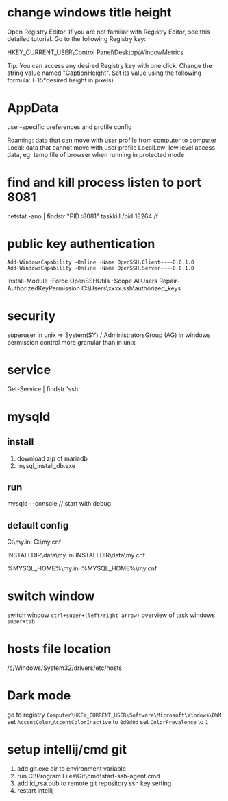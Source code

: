 # change windows title height

Open Registry Editor. If you are not familiar with Registry Editor, see this detailed tutorial.
Go to the following Registry key:

HKEY_CURRENT_USER\Control Panel\Desktop\WindowMetrics

Tip: You can access any desired Registry key with one click.
Change the string value named "CaptionHeight". Set its value using the following formula:
(-15*desired height in pixels)

# AppData
user-specific preferences and profile config

Roaming: data that can move with user profile from computer to computer
Local: data that cannot move with user profile
LocalLow: low level access data, eg. temp file of browser when running in protected mode

# find and kill process listen to port 8081
netstat -ano | findstr "PID :8081"
taskkill /pid 18264 /f


# public key authentication
```
Add-WindowsCapability -Online -Name OpenSSH.Client~~~~0.0.1.0
Add-WindowsCapability -Online -Name OpenSSH.Server~~~~0.0.1.0
```

Install-Module -Force OpenSSHUtils -Scope AllUsers
Repair-AuthorizedKeyPermission C:\Users\xxxx\.ssh\authorized_keys

# security
superuser in unix => System(SY) / AdministratorsGroup (AG) in windows
permission control more granular than in unix

# service
Get-Service | findstr 'ssh'



# mysqld
## install
1. download zip of mariadb
2. mysql_install_db.exe 

## run
mysqld --console  // start with debug

## default config
C:\my.ini
C:\my.cnf

INSTALLDIR\data\my.ini
INSTALLDIR\data\my.cnf

%MYSQL_HOME%\my.ini
%MYSQL_HOME%\my.cnf


# switch window
switch window  `ctrl+super+(left/right arrow)`
overview of task windows  `super+tab`

# hosts file location
/c/Windows/System32/drivers/etc/hosts


# Dark mode
go to registry `Computer\HKEY_CURRENT_USER\Software\Microsoft\Windows\DWM`
set `AccentColor`,`AccentColorInactive` to `0d0d0d`
set `ColorPrevalence` to `1`

# setup intellij/cmd git
1. add git.exe dir to environment variable
2. run C:\Program Files\Git\cmd\start-ssh-agent.cmd
3. add id_rsa.pub to remote git repository ssh key setting
4. restart intellij













